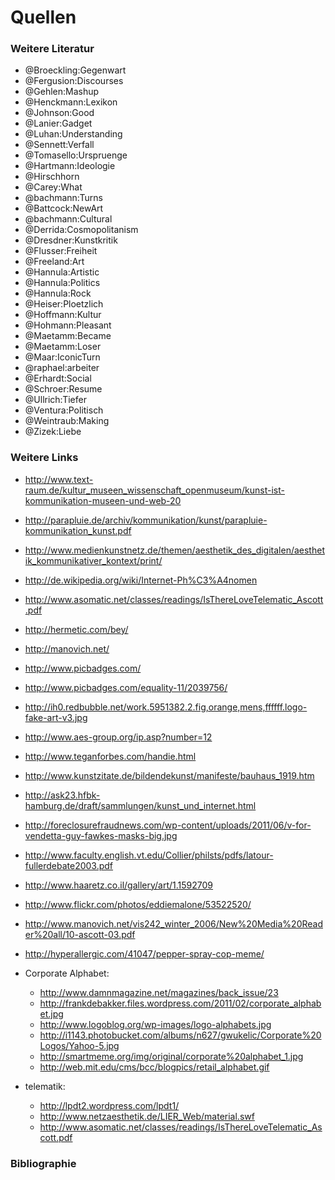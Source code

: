 # Quellen

### Weitere Literatur

- @Broeckling:Gegenwart
- @Fergusion:Discourses
- @Gehlen:Mashup
- @Henckmann:Lexikon
- @Johnson:Good
- @Lanier:Gadget
- @Luhan:Understanding
- @Sennett:Verfall
- @Tomasello:Urspruenge
- @Hartmann:Ideologie
- @Hirschhorn
- @Carey:What
- @bachmann:Turns
- @Battcock:NewArt
- @bachmann:Cultural
- @Derrida:Cosmopolitanism
- @Dresdner:Kunstkritik
- @Flusser:Freiheit
- @Freeland:Art
- @Hannula:Artistic
- @Hannula:Politics
- @Hannula:Rock
- @Heiser:Ploetzlich
- @Hoffmann:Kultur
- @Hohmann:Pleasant
- @Maetamm:Became
- @Maetamm:Loser
- @Maar:IconicTurn
- @raphael:arbeiter
- @Erhardt:Social
- @Schroer:Resume
- @Ullrich:Tiefer
- @Ventura:Politisch
- @Weintraub:Making
- @Zizek:Liebe


### Weitere Links

- <http://www.text-raum.de/kultur_museen_wissenschaft_openmuseum/kunst-ist-kommunikation-museen-und-web-20>
- <http://parapluie.de/archiv/kommunikation/kunst/parapluie-kommunikation_kunst.pdf>
- <http://www.medienkunstnetz.de/themen/aesthetik_des_digitalen/aesthetik_kommunikativer_kontext/print/>

- <http://de.wikipedia.org/wiki/Internet-Ph%C3%A4nomen>
- <http://www.asomatic.net/classes/readings/IsThereLoveTelematic_Ascott.pdf>
- <http://hermetic.com/bey/>
- <http://manovich.net/>
- <http://www.picbadges.com/>
- <http://www.picbadges.com/equality-11/2039756/>
- <http://ih0.redbubble.net/work.5951382.2.fig,orange,mens,ffffff.logo-fake-art-v3.jpg>

- <http://www.aes-group.org/ip.asp?number=12>

- <http://www.teganforbes.com/handie.html>

- <http://www.kunstzitate.de/bildendekunst/manifeste/bauhaus_1919.htm>

- <http://ask23.hfbk-hamburg.de/draft/sammlungen/kunst_und_internet.html>

- <http://foreclosurefraudnews.com/wp-content/uploads/2011/06/v-for-vendetta-guy-fawkes-masks-big.jpg>

- <http://www.faculty.english.vt.edu/Collier/philsts/pdfs/latour-fullerdebate2003.pdf>
- <http://www.haaretz.co.il/gallery/art/1.1592709>
- <http://www.flickr.com/photos/eddiemalone/53522520/>
- <http://www.manovich.net/vis242_winter_2006/New%20Media%20Reader%20all/10-ascott-03.pdf>
- <http://hyperallergic.com/41047/pepper-spray-cop-meme/>

- Corporate Alphabet:
  - <http://www.damnmagazine.net/magazines/back_issue/23>
  - <http://frankdebakker.files.wordpress.com/2011/02/corporate_alphabet.jpg>
  - <http://www.logoblog.org/wp-images/logo-alphabets.jpg>
  - <http://i1143.photobucket.com/albums/n627/gwukelic/Corporate%20Logos/Yahoo-5.jpg>
  - <http://smartmeme.org/img/original/corporate%20alphabet_1.jpg>
  - <http://web.mit.edu/cms/bcc/blogpics/retail_alphabet.gif>

- telematik:
  - <http://lpdt2.wordpress.com/lpdt1/>
  - <http://www.netzaesthetik.de/LIER_Web/material.swf>
  - <http://www.asomatic.net/classes/readings/IsThereLoveTelematic_Ascott.pdf>
  
  
### Bibliographie

